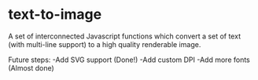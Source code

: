 # text-to-image
A set of interconnected Javascript functions which convert a set of text (with multi-line support) to a high quality renderable image.

Future steps:
-Add SVG support (Done!)
-Add custom DPI
-Add more fonts (Almost done)
